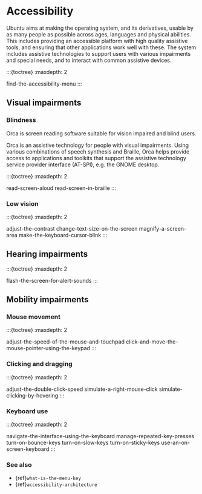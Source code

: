 # Accessibility

Ubuntu aims at making the operating system, and its derivatives, usable by as many people as possible across ages, languages and physical abilities. This includes providing an accessible platform with high quality assistive tools, and ensuring that other applications work well with these. The system includes assistive technologies to support users with various impairments and special needs, and to interact with common assistive devices.

:::{toctree}
:maxdepth: 2

find-the-accessibility-menu
:::

## Visual impairments

### Blindness

Orca is screen reading software suitable for vision impaired and blind users. 

Orca is an assistive technology for people with visual impairments. Using various combinations of speech synthesis and Braille, Orca helps provide access to applications and toolkits that support the assistive technology service provider interface (AT-SPI), e.g. the GNOME desktop.

:::{toctree}
:maxdepth: 2

read-screen-aloud
read-screen-in-braille
:::

### Low vision

:::{toctree}
:maxdepth: 2

adjust-the-contrast
change-text-size-on-the-screen
magnify-a-screen-area
make-the-keyboard-cursor-blink
:::

## Hearing impairments

:::{toctree}
:maxdepth: 2

flash-the-screen-for-alert-sounds
:::


## Mobility impairments

### Mouse movement

:::{toctree}
:maxdepth: 2

adjust-the-speed-of-the-mouse-and-touchpad
click-and-move-the-mouse-pointer-using-the-keypad
:::

### Clicking and dragging

:::{toctree}
:maxdepth: 2

adjust-the-double-click-speed
simulate-a-right-mouse-click
simulate-clicking-by-hovering
:::

### Keyboard use

:::{toctree}
:maxdepth: 2

navigate-the-interface-using-the-keyboard
manage-repeated-key-presses
turn-on-bounce-keys
turn-on-slow-keys
turn-on-sticky-keys
use-an-on-screen-keyboard
:::

### See also

* {ref}`what-is-the-menu-key`
* {ref}`accessibility-architecture`


